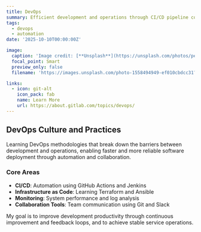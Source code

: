 ```yaml
---
title: DevOps
summary: Efficient development and operations through CI/CD pipeline construction and infrastructure automation
tags:
  - devops
  - automation
date: '2025-10-10T00:00:00Z'

image:
  caption: 'Image credit: [**Unsplash**](https://unsplash.com/photos/person-using-macbook-pro-on-person-s-lap-npxXWgQ33ZQ)'
  focal_point: Smart
  preview_only: false
  filename: 'https://images.unsplash.com/photo-1558494949-ef010cbdcc31?w=800&q=80'

links:
  - icon: git-alt
    icon_pack: fab
    name: Learn More
    url: https://about.gitlab.com/topics/devops/
---
```


## DevOps Culture and Practices

Learning DevOps methodologies that break down the barriers between development and operations, enabling faster and more reliable software deployment through automation and collaboration.

### Core Areas
- **CI/CD**: Automation using GitHub Actions and Jenkins
- **Infrastructure as Code**: Learning Terraform and Ansible
- **Monitoring**: System performance and log analysis
- **Collaboration Tools**: Team communication using Git and Slack

My goal is to improve development productivity through continuous improvement and feedback loops, and to achieve stable service operations.
